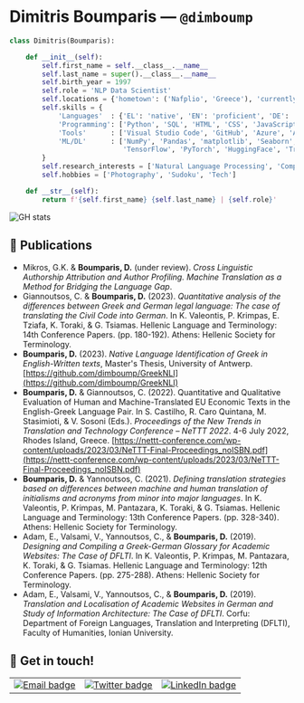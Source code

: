 # Dimitris Boumparis — `@dimboump`

```python
class Dimitris(Boumparis):

    def __init__(self):
        self.first_name = self.__class__.__name__
        self.last_name = super().__class__.__name__
        self.birth_year = 1997
        self.role = 'NLP Data Scientist'
        self.locations = {'hometown': ('Nafplio', 'Greece'), 'currently': ('Brussels', 'Belgium')}
        self.skills = {
            'Languages'  : {'EL': 'native', 'EN': 'proficient', 'DE': 'advanced', 'ES': 'intermediate'},
            'Programming': ['Python', 'SQL', 'HTML', 'CSS', 'JavaScript', 'R', 'Bash', 'LaTeX'],
            'Tools'      : ['Visual Studio Code', 'GitHub', 'Azure', 'AWS', 'Docker'],
            'ML/DL'      : ['NumPy', 'Pandas', 'matplotlib', 'Seaborn', 'scikit-learn', 'NLTK', 'SpaCy',
                            'TensorFlow', 'PyTorch', 'HuggingFace', 'Transformers', 'Streamlit', 'BeautifulSoup']
        }
        self.research_interests = ['Natural Language Processing', 'Computational Stylometry', 'Large Language Models']
        self.hobbies = ['Photography', 'Sudoku', 'Tech']

    def __str__(self):
        return f'{self.first_name} {self.last_name} | {self.role}'
```

![GH stats](http://github-profile-summary-cards.vercel.app/api/cards/profile-details?username=dimboump&theme=github)

## 📄 Publications

- Mikros, G.K. & **Boumparis, D.** (under review). _Cross Linguistic Authorship Attribution and Author Profiling. Machine Translation as a Method for Bridging the Language Gap_.
- Giannoutsos, C. & **Boumparis, D.** (2023). _Quantitative analysis of the differences between Greek and German legal language: The case of translating the Civil Code into German_. In K. Valeontis, P. Krimpas, E. Tziafa, K. Toraki, & G. Tsiamas. Hellenic Language and Terminology: 14th Conference Papers. (pp. 180-192). Athens: Hellenic Society for Terminology.
- **Boumparis, D.** (2023). _Native Language Identification of Greek in English-Written texts_, Master's Thesis, University of Antwerp. [https://github.com/dimboump/GreekNLI](https://github.com/dimboump/GreekNLI)
- **Boumparis, D.** & Giannoutsos, C. (2022). Quantitative and Qualitative Evaluation of Human and Machine-Translated EU Economic Texts in the English-Greek Language Pair. In S. Castilho, R. Caro Quintana, M. Stasimioti, & V. Sosoni (Eds.). _Proceedings of the New Trends in Translation and Technology Conference &ndash; NeTTT 2022_. 4-6 July 2022, Rhodes Island, Greece. [https://nettt-conference.com/wp-content/uploads/2023/03/NeTTT-Final-Proceedings_noISBN.pdf](https://nettt-conference.com/wp-content/uploads/2023/03/NeTTT-Final-Proceedings_noISBN.pdf)
- **Boumparis, D.** & Yannoutsos, C. (2021). _Defining translation strategies based on differences between machine and human translation of initialisms and acronyms from minor into major languages_. In K. Valeontis, P. Krimpas, M. Pantazara, K. Toraki, & G. Tsiamas. Hellenic Language and Terminology: 13th Conference Papers. (pp. 328-340). Athens: Hellenic Society for Terminology.
- Adam, E., Valsami, V., Yannoutsos, C., & **Boumparis, D.** (2019). _Designing and Compiling a Greek-German Glossary for Academic Websites: The Case of DFLTI_. In K. Valeontis, P. Krimpas, M. Pantazara, K. Toraki, & G. Tsiamas. Hellenic Language and Terminology: 12th Conference Papers. (pp. 275-288). Athens: Hellenic Society for Terminology.
- Adam, E., Valsami, V., Yannoutsos, C., & **Boumparis, D.** (2019). _Translation and Localisation of Academic Websites in German and Study of Information Architecture: The Case of DFLTI_. Corfu: Department of Foreign Languages, Translation and Interpreting (DFLTI), Faculty of Humanities, Ionian University.

## 💬 Get in touch!

<table>
    <tbody>
        <tr>
            <td>
                <a href="mailto:dimitris@dimboump.dev">
                    <img src="https://img.shields.io/badge/ProtonMail-8B89CC?style=for-the-badge&logo=protonmail&logoColor=white" alt="Email badge">
                </a>
            </td>
            <td>
                <a href="https://twitter.com/dimboump">
                    <img src="https://img.shields.io/badge/Twitter-1DA1F2?style=for-the-badge&logo=twitter&logoColor=white" alt="Twitter badge">
                </a>
            </td>
            <td>
                <a href="https://www.linkedin.com/in/dimitris-boumparis/">
                    <img src="https://img.shields.io/badge/LinkedIn-0077B5?style=for-the-badge&logo=linkedin&logoColor=white" alt="LinkedIn badge">
                </a>
            </td>
        </tr>
    </tbody>
</table>
